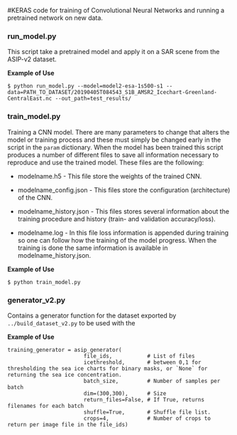 #KERAS code for training of Convolutional Neural Networks and running a pretrained network on new data.


### run_model.py
This script take a pretrained model and apply it on a SAR scene from the ASIP-v2 dataset.

**Example of Use**
``` 
$ python run_model.py --model=model2-esa-1s500-s1 --data=PATH_TO_DATASET/20190405T084543_S1B_AMSR2_Icechart-Greenland-CentralEast.nc --out_path=test_results/
```

### train_model.py
Training a CNN model. There are many parameters to change that alters the model or training process and these must simply be changed early in the script in the `param` dictionary. 
When the model has been trained this script produces a number of different files to save all information necessary to reproduce and use the trained model. These files are the following:

* modelname.h5 - This file store the weights of the trained CNN.

* modelname_config.json - This files store the configuration (architecture) of the CNN.

* modelname_history.json - This files stores several information about the training procedure and history (train- and validation accuracy/loss).

* modelname.log - In this file loss information is appended during training so one can follow how the training of the model progress. When the training is done the same information is available in modelname_history.json.

**Example of Use**
``` 
$ python train_model.py
```

### generator_v2.py
Contains a generator function for the dataset exported by `../build_dataset_v2.py` to be used with the 

**Example of Use**
``` 
training_generator = asip_generator(
                        file_ids,           # List of files
                        icethreshold,       # between 0,1 for thresholding the sea ice charts for binary masks, or `None` for returning the sea ice concentration.
                        batch_size,         # Number of samples per batch
                        dim=(300,300),      # Size 
                        return_files=False, # If True, returns filenames for each batch
                        shuffle=True,       # Shuffle file list. 
                        crops=4,            # Number of crops to return per image file in the file_ids)
```